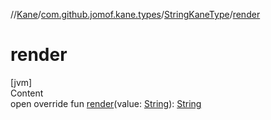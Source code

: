 //[Kane](../../index.md)/[com.github.jomof.kane.types](../index.md)/[StringKaneType](index.md)/[render](render.md)



# render  
[jvm]  
Content  
open override fun [render](render.md)(value: [String](https://kotlinlang.org/api/latest/jvm/stdlib/kotlin/-string/index.html)): [String](https://kotlinlang.org/api/latest/jvm/stdlib/kotlin/-string/index.html)  



